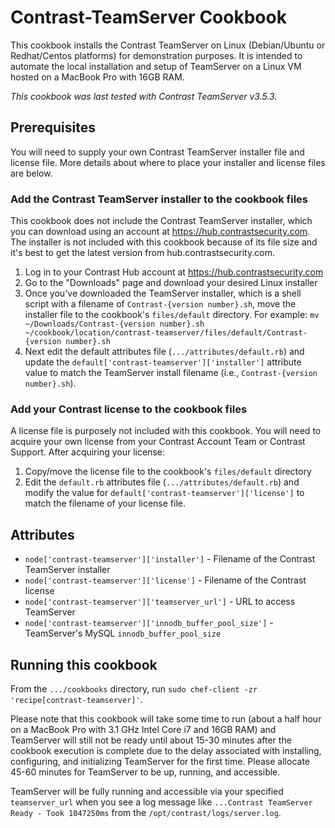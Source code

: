 # Contrast-TeamServer Cookbook
This cookbook installs the Contrast TeamServer on Linux (Debian/Ubuntu or Redhat/Centos platforms) for demonstration purposes.  It is intended to automate the local installation and setup of TeamServer on a Linux VM hosted on a MacBook Pro with 16GB RAM.

*This cookbook was last tested with Contrast TeamServer v3.5.3.*

## Prerequisites
You will need to supply your own Contrast TeamServer installer file and license file.  More details about where to place your installer and license files are below.

### Add the Contrast TeamServer installer to the cookbook files
This cookbook does not include the Contrast TeamServer installer, which you can download using an account at https://hub.contrastsecurity.com.  The installer is not included with this cookbook because of its file size and it's best to get the latest version from hub.contrastsecurity.com.

1. Log in to your Contrast Hub account at https://hub.contrastsecurity.com
2. Go to the "Downloads" page and download your desired Linux installer
3. Once you've downloaded the TeamServer installer, which is a shell script with a filename of `Contrast-{version number}.sh`, move the installer file to the cookbook's `files/default` directory.  For example:
`mv ~/Downloads/Contrast-{version number}.sh ~/cookbook/location/contrast-teamserver/files/default/Contrast-{version number}.sh`
4. Next edit the default attributes file (`.../attributes/default.rb`) and update the `default['contrast-teamserver']['installer']` attribute value to match the TeamServer install filename (i.e., `Contrast-{version number}.sh`).

### Add your Contrast license to the cookbook files
A license file is purposely not included with this cookbook.  You will need to acquire your own license from your Contrast Account Team or Contrast Support.  After acquiring your license:
1. Copy/move the license file to the cookbook's `files/default` directory
2. Edit the `default.rb` attributes file (`.../attributes/default.rb`) and modify the value for `default['contrast-teamserver']['license']` to match the filename of your license file.

## Attributes
- `node['contrast-teamserver']['installer']` - Filename of the Contrast TeamServer installer
- `node['contrast-teamserver']['license']` - Filename of the Contrast license
- `node['contrast-teamserver']['teamserver_url']` - URL to access TeamServer
- `node['contrast-teamserver']['innodb_buffer_pool_size']` - TeamServer's MySQL `innodb_buffer_pool_size`

## Running this cookbook
From the `.../cookbooks` directory, run `sudo chef-client -zr 'recipe[contrast-teamserver]'`.

Please note that this cookbook will take some time to run (about a half hour on a MacBook Pro with 3.1 GHz Intel Core i7 and 16GB RAM) and TeamServer will still not be ready until about 15-30 minutes after the cookbook execution is complete due to the delay associated with installing, configuring, and initializing TeamServer for the first time.  Please allocate 45-60 minutes for TeamServer to be up, running, and accessible.

TeamServer will be fully running and accessible via your specified `teamserver_url` when you see a log message like `...Contrast TeamServer Ready - Took 1047250ms` from the `/opt/contrast/logs/server.log`.
